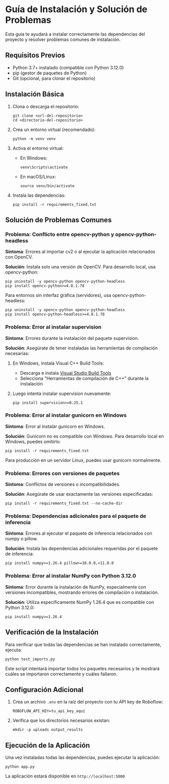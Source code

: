 # Guía de Instalación y Solución de Problemas

Esta guía te ayudará a instalar correctamente las dependencias del proyecto y resolver problemas comunes de instalación.

## Requisitos Previos

- Python 3.7+ instalado (compatible con Python 3.12.0)
- pip (gestor de paquetes de Python)
- Git (opcional, para clonar el repositorio)

## Instalación Básica

1. Clona o descarga el repositorio:
   ```
   git clone <url-del-repositorio>
   cd <directorio-del-repositorio>
   ```

2. Crea un entorno virtual (recomendado):
   ```
   python -m venv venv
   ```

3. Activa el entorno virtual:
   - En Windows:
     ```
     venv\Scripts\activate
     ```
   - En macOS/Linux:
     ```
     source venv/bin/activate
     ```

4. Instala las dependencias:
   ```
   pip install -r requirements_fixed.txt
   ```

## Solución de Problemas Comunes

### Problema: Conflicto entre opencv-python y opencv-python-headless

**Síntoma**: Errores al importar cv2 o al ejecutar la aplicación relacionados con OpenCV.

**Solución**: Instala solo una versión de OpenCV. Para desarrollo local, usa opencv-python:

```
pip uninstall -y opencv-python opencv-python-headless
pip install opencv-python>=4.8.1.78
```

Para entornos sin interfaz gráfica (servidores), usa opencv-python-headless:

```
pip uninstall -y opencv-python opencv-python-headless
pip install opencv-python-headless>=4.8.1.78
```

### Problema: Error al instalar supervision

**Síntoma**: Errores durante la instalación del paquete supervision.

**Solución**: Asegúrate de tener instaladas las herramientas de compilación necesarias:

1. En Windows, instala Visual C++ Build Tools:
   - Descarga e instala [Visual Studio Build Tools](https://visualstudio.microsoft.com/visual-cpp-build-tools/)
   - Selecciona "Herramientas de compilación de C++" durante la instalación

2. Luego intenta instalar supervision nuevamente:
   ```
   pip install supervision>=0.25.1
   ```

### Problema: Error al instalar gunicorn en Windows

**Síntoma**: Error al instalar gunicorn en Windows.

**Solución**: Gunicorn no es compatible con Windows. Para desarrollo local en Windows, puedes omitirlo:

```
pip install -r requirements_fixed.txt
```

Para producción en un servidor Linux, puedes usar gunicorn normalmente.

### Problema: Errores con versiones de paquetes

**Síntoma**: Conflictos de versiones o incompatibilidades.

**Solución**: Asegúrate de usar exactamente las versiones especificadas:

```
pip install -r requirements_fixed.txt --no-cache-dir
```

### Problema: Dependencias adicionales para el paquete de inferencia

**Síntoma**: Errores al ejecutar el paquete de inferencia relacionados con numpy o pillow.

**Solución**: Instala las dependencias adicionales requeridas por el paquete de inferencia:

```
pip install numpy>=1.26.4 pillow>=10.0.0,<11.0.0
```

### Problema: Error al instalar NumPy con Python 3.12.0

**Síntoma**: Error durante la instalación de NumPy, especialmente con versiones incompatibles, mostrando errores de compilación o instalación.

**Solución**: Utiliza específicamente NumPy 1.26.4 que es compatible con Python 3.12.0:

```
pip install numpy>=1.26.4
```

## Verificación de la Instalación

Para verificar que todas las dependencias se han instalado correctamente, ejecuta:

```
python test_imports.py
```

Este script intentará importar todos los paquetes necesarios y te mostrará cuáles se importaron correctamente y cuáles fallaron.

## Configuración Adicional

1. Crea un archivo `.env` en la raíz del proyecto con tu API key de Roboflow:
   ```
   ROBOFLOW_API_KEY=tu_api_key_aquí
   ```

2. Verifica que los directorios necesarios existan:
   ```
   mkdir -p uploads output_results
   ```

## Ejecución de la Aplicación

Una vez instaladas todas las dependencias, puedes ejecutar la aplicación:

```
python app.py
```

La aplicación estará disponible en `http://localhost:5000`
